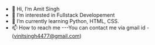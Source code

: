 - 👋 Hi, I’m Amit Singh
- 👀 I’m interested in Fullstack Developement
- 🌱 I’m currently learning Python, HTML, CSS.
- 📫 How to reach me ---You can contact me via gmail id - (vinitsingh4477@gmail.com)

